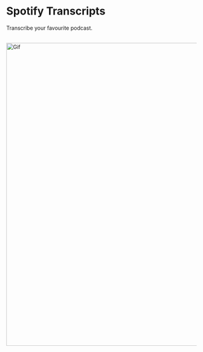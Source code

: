 # Spotify Transcripts

Transcribe your favourite podcast.
<br><br>

<img src="/misc/1.png" 
	title="Gif" width="800" />
